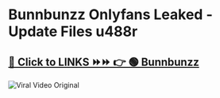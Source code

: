 
 # Bunnbunzz Onlyfans Leaked - Update Files u488r

## <h2><a href="https://clipsfans.com/Bunnbunzz&ref=git">🔗 Click to LINKS ⏩⏩ 👉 🟢 Bunnbunzz </a></h2>

<a href="https://clipsfans.com/Bunnbunzz&ref=git" rel="nofollow" data-target="animated-image.originalLink"><img src="https://i.ibb.co.com/xMMVF88/686577567.gif" alt="Viral Video Original" style="max-width: 100%; display: inline-block;" data-target="animated-image.originalImage"></a>

